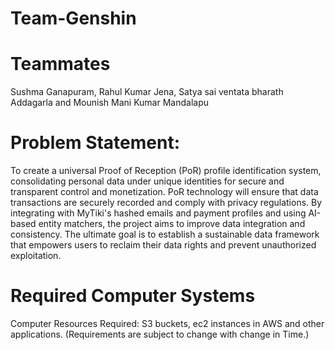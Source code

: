# Team-Genshin

# Teammates
Sushma Ganapuram, Rahul Kumar Jena, Satya sai ventata bharath Addagarla and Mounish Mani Kumar Mandalapu

# Problem Statement:
To create a universal Proof of Reception (PoR) profile identification system, consolidating personal data under unique identities for secure and transparent control and monetization. PoR technology will ensure that data transactions are securely recorded and comply with privacy regulations. By integrating with MyTiki's hashed emails and payment profiles and using AI-based entity matchers, the project aims to improve data integration and consistency. The ultimate goal is to establish a sustainable data framework that empowers users to reclaim their data rights and prevent unauthorized exploitation.

# Required Computer Systems
Computer Resources Required: S3 buckets, ec2 instances in AWS and other applications.
(Requirements are subject to change with change in Time.)

